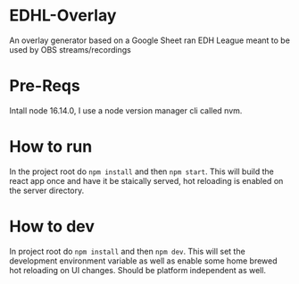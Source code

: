 # EDHL-Overlay
An overlay generator based on a Google Sheet ran EDH League meant to be used by OBS streams/recordings

# Pre-Reqs
Intall node 16.14.0, I use a node version manager cli called nvm.

# How to run
In the project root do `npm install` and then `npm start`. This will build the react app once and have it be staically served, hot reloading is enabled on the server directory.

# How to dev
In project root do `npm install` and then `npm dev`. This will set the development environment variable as well as enable some home brewed hot reloading on UI changes. Should be platform independent as well.
